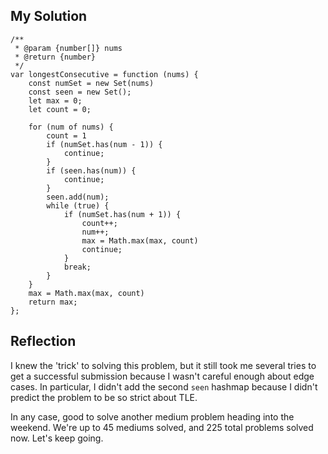 ## My Solution

```
/**
 * @param {number[]} nums
 * @return {number}
 */
var longestConsecutive = function (nums) {
    const numSet = new Set(nums)
    const seen = new Set();
    let max = 0;
    let count = 0;

    for (num of nums) {
        count = 1
        if (numSet.has(num - 1)) {
            continue;
        }
        if (seen.has(num)) {
            continue;
        }
        seen.add(num);
        while (true) {
            if (numSet.has(num + 1)) {
                count++;
                num++;
                max = Math.max(max, count)
                continue;
            }
            break;
        }
    }
    max = Math.max(max, count)
    return max;
};
```

## Reflection

I knew the 'trick' to solving this problem, but it still took me several tries to get a successful submission because I wasn't careful enough about edge cases. In particular, I didn't add the second `seen` hashmap because I didn't predict the problem to be so strict about TLE.

In any case, good to solve another medium problem heading into the weekend. We're up to 45 mediums solved, and 225 total problems solved now. Let's keep going.
